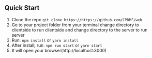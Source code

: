 ## Quick Start

1.  Clone the repo `git clone https://https://github.com/CPDMF/web`
2.  Go to your project folder from your terminal change directory to clientside to run clientside and change directory to the server to run server
3.  Run: `npm install` or `yarn install`
4.  After install, run: `npm run start` or `yarn start`
5.  It will open your browser(http://localhost:3000)
